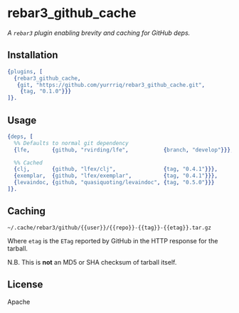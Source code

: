 # rebar3\_github\_cache

_A `rebar3` plugin enabling brevity and caching for GitHub deps._


## Installation

```erlang
{plugins, [
  {rebar3_github_cache,
   {git, "https://github.com/yurrriq/rebar3_github_cache.git",
    {tag, "0.1.0"}}}
]}.
```


## Usage

```erlang
{deps, [
  %% Defaults to normal git dependency
  {lfe,       {github, "rvirding/lfe",           {branch, "develop"}}},

  %% Cached
  {clj,       {github, "lfex/clj",               {tag, "0.4.1"}}},
  {exemplar,  {github, "lfex/exemplar",          {tag, "0.4.1"}}},
  {levaindoc, {github, "quasiquoting/levaindoc", {tag, "0.5.0"}}}
]}.
```


## Caching

```
~/.cache/rebar3/github/{{user}}/{{repo}}-{{tag}}-{{etag}}.tar.gz
```

Where `etag` is the `ETag` reported by GitHub in the HTTP response for the
tarball.

N.B. This is **not** an MD5 or SHA checksum of tarball itself.


## License

Apache
